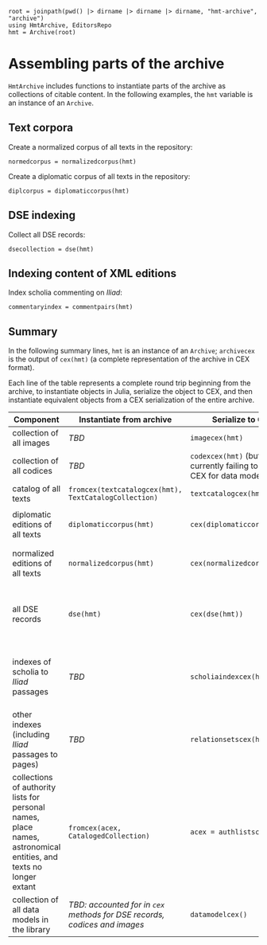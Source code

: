 ```@setup components
root = joinpath(pwd() |> dirname |> dirname |> dirname, "hmt-archive", "archive")
using HmtArchive, EditorsRepo
hmt = Archive(root)
```

# Assembling parts of the archive

`HmtArchive` includes functions to instantiate parts of the archive as collections of citable content. In the following examples, the `hmt` variable is an instance of an `Archive`.

## Text corpora

Create a normalized corpus of all texts in the repository:

```@example components
normedcorpus = normalizedcorpus(hmt)
```
Create a diplomatic corpus of all texts in the repository:

```@example components
diplcorpus = diplomaticcorpus(hmt)
```


## DSE indexing

Collect all DSE records:


```@example components
dsecollection = dse(hmt)
```


## Indexing content of XML editions

Index scholia commenting on *Iliad*:

```@example components
commentaryindex = commentpairs(hmt)
```



## Summary

In the following summary lines, `hmt` is an instance of an `Archive`; `archivecex` is the output of `cex(hmt)` (a complete representation of the archive in CEX format).

Each line of the table represents a complete round trip beginning from the archive, to instantiate objects in Julia, serialize the object to CEX, and then instantiate equivalent objects from a CEX serialization of the entire archive.

| Component |  Instantiate from archive | Serialize to CEX | Instantiate from CEX |
| --- | --- | --- | --- |
| collection of all images | *TBD* | `imagecex(hmt)` | *TBA* |
| collection of all codices | *TBD* | `codexcex(hmt)` (but currently failing to include CEX for data model?)| `fromcex(archivecex, Codex)` |
| catalog of all texts | `fromcex(textcatalogcex(hmt), TextCatalogCollection)` | `textcatalogcex(hmt)` | `fromcex(archivecex, TextCatalogCollection)` |
| diplomatic editions of all texts | `diplomaticcorpus(hmt)` | `cex(diplomaticcorpus(hmt))` | filter full corpus created with `fromcex(archivecex, CitableTextCorpus)` |
| normalized editions of all texts | `normalizedcorpus(hmt)`| `cex(normalizedcorpus(hmt))` | filter full corpus created with `fromcex(archivecex, CitableTextCorpus)` |
| all DSE records| `dse(hmt)` | `cex(dse(hmt))`| *TBA* (`fromcex(archivecex, DseCollection))` is broken in current version of `CitablePhysicalText`) | 
| indexes of scholia to *Iliad* passages | *TBD*  | `scholiaindexcex(hmt)` | *TBA* (`fromcex(archivecex, CitableCommentary)` is broken in current version of `CitableAnnotations`) |
| other indexes (including *Iliad* passages to pages) | *TBD*  | `relationsetscex(hmt)` | *TBA* (should be instantiated using `fromcex` with an implementation of the index's data model) |
| collections of authority lists for personal names, place names, astronomical entities, and texts no longer extant | `fromcex(acex, CatalogedCollection)` |  `acex = authlistscex(hmt)` | *TBA* |
| collection of all data models in the library| *TBD: accounted for in `cex` methods for DSE records, codices and images* | `datamodelcex()` | *TBA* |